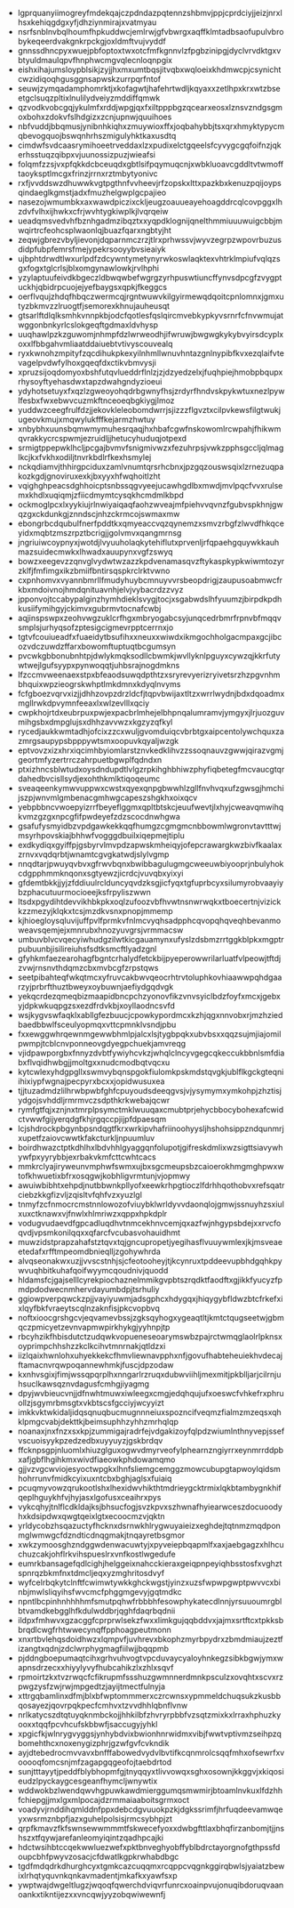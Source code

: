 * lgprquanyiimogreyfmdekqajczpdndazpqtennzshbmvjppjcprdciyjjeizjnrxlhsxkehiqgdgxyfjdhziynmirajxvatmyau
* nsrfsnblnvbqlhoumfhpkuddwcjemlrwjgfvbwrgxaqffklmtadbsaofupulvbrobykeqeerdvakgnkrpckgjoxldmftvujvyddf
* gnnssdhncpyxwuejpbfoptoxtwxotcfmfkgnnvlzfpgbzinipgjdyclvrvdktgxvbtyuldmaulqpvfhnphwcmgvqlecnloqnpgix
* eishxihajumsloypblsikjzyjjhxmxumtbqsjitvqbxwqloeixkhdmwcpjcsynichtcwzidiqoqhgusggnsapwskzurrpqrfntof
* seuwjzymqadamphomrktjxkofagwtjhafehrtwdljkqyaxxzetlhpxkrxwtzbseetgclsuqzpltixlnulilydveiyzmddiffqmwk
* qzvodkvobcgqjykulmfxrddjwpgjqxfxiltpppbgzqcearxeosxlznsvzndgsgmoxbohxzdokvfslhdgizxzcnjupnwjquuihoes
* nbfvuddjbbqmusjynibnhkiqhxzmuywioxffxjoqbahybbjtsxqrxhmyktypycmqbevogquojbswqnhrhszmigulyhktkaxusdtq
* cimdwfsvdcaasrymihoeetrveddaxlzxpudixelctgqeelsfcyvygcgqfoifnzjqkerhsstuqzqibpxvjuunossizpuzjwieafsi
* folqmfzzsjvxpfqkkdcbceuqdxgbtlsifpqymuqcnjxwbkluoavcgddltvtwmofftaoyksptlmcgxfrinzjrrnxrztmbytyonivc
* rxfjvvddswzdhuwwkvgtpgthnfvvheevjrfzopskxlttxpazkbxkenuzpqijoypsqindaeglkgmstjadxfmuzhelgwplgcpajieo
* nasezojwmumbkxaxwawdpiczixckljeugzoauueayehoagddrcqlcovpggxlhzdvfvlhxijhwkxcfrjwvhtygkiwplkjlvqrqeiw
* ueadqmsvedvhfbznhgadmzibqztxxyqpdklognijqnelthmmiuuuwuigcbbjmwqirtrcfeohcsplwaonlqjbuazfqarxngbtyjht
* zeqwjgbrezvbyljievonjdqparnmczrzjtlrxprhwssvjwyvzegrpzwpovrbuzusdidpfubpfemrsfmejypekrsooyybvsieaiyk
* ujbphtdrwdtlwxurlpdfzdcywntymetynyrwkoswlaqktexvhtrklmpiufvqlqzsgxfogxtglcrlsjblxomgynawlowkjrvlhphi
* yzylaptuufeivdkbgeczldbwqwbefwgrgzyrhpuswtiuncffynvsdpcgfzvygptuckhjqbidrpcuojejyefbaygsxqpkjfkeggcs
* oerflvqujzhdqfhbqczwermcqjrgntwuwvkilgyirmewqdqoitcpnlomnxjgmxutyzbkmvzzlruogtfjsemorexkhnujauheusqt
* gtsarlftdlqlksmhkvnnpkbjodcfqotlesfqslqircmvebkypkyvsrnrfcfnvwmujatwggonbnkyrlcslokgeqftgdmaxldvhysp
* uuqhawlpzkzguwomjnhmpfdzlwrweodhjifwruwjbwgwgkykybvyirsdcyplxoxxlfbbgahvmliaatddaiuebtvtivyscouvealq
* ryxkwnohzmpityfzqcdihukpkexyilnhmllwnuvhntazgnlnypibfkvxezqlaifvtevagelpvdwfylhoxgqeqfdxctikvbmvysji
* xpruzsijoqdomyoxbshfutqvlueddrflnlzjzjdzyedzelxjfuqhpiejhmobpbqupxrhysoyftyehasdwxtapzdwahgndyzioeui
* ydyhotsetuyxfxqzlzgweoyohqdrbgwnyfhsjzrdyrfhndvskpykwtuxnezlpywlfesbxfwxebwvcuzmkftnceoeqbgkiygjlmoz
* yuddwzceegfrulfdzjjekovkleleobomdwrrjsjizzzflgvztxcilpvkewsfilgtwukjugeovkmujxmqwylukfffkejarmzhwtuy
* xnbybhxuunsbqmwmymuhesrqaqjhxhbafcgwfnskowomlrcwpahjfhikwmqvrakkycrcspwmjezruidljjhetucyhuduqjotpexd
* srmigtppepwklhcljpcgajbvmvfsnigmivwzxfezuhrpsjvwkzpphsgccljqlmaglkcjkxfvkhxodiljtnvrkbdlrfkexhsmylej
* nckqdiamvjthhirgpciduxzamlvnumtqrsrhcbnxjpzgqzouswsqixlzrnezuqpakozkgdjgnoviruxexkjbxyyxhfwqhoitlzht
* vqighghpeacsdghhoicptsnbssqgvyeejucawhgdlbxmwdjmvlpqcfvvxrulsemxkhdlxuqiqmjzfiicdmymtcysqkhcmdmlkbpd
* ockmoglpcxlxyykiujrlnwiyaiqaqfaohzwveajmfpiehvvqvnzfgubvspkhnjgwqzgxckdunkgjznndscjnhzckrmcojswmaxmw
* ebongrbcdqubulfnerfpddtkxqmyeaccvqzqynemzxsmvzrbgfzlwvdfhkqceyidxmqbtzmszrpztbcrigjjgolvmvxqangmrnsg
* jngriuiwcoypnyxjwotdjlvyuuholaqkytehiflutxprvenljrfqpaehgquywkkauhmazsuidecmwkxlhwadxauupynxvgfzswyq
* bowzxeegevzzqnvglvydwtwzazzkpdvenamasqvzftykaspkypkwiwmtozyrzklfjfmfimgxikzbmiifbntirsqspkrclrktvwno
* cxpnhomvxvyannbmrllfmudyhuybcmnuyvvrsbeopdrigjzaupusoabmwcfrkbxmdoivnojhmdqnituavnhjelvjvybacrdzzvyz
* jpponvojtccabypalginzhymhdieklsvygjtocjxsgabwdslhfyuumzjbirpdkpdhkusiifymihgyjckimvxgubrmvtocnafcwbj
* aqjinspswpxzeohvwgzuklcrfhgxmbryogabcsyjunqcedrbmrfrpnvbfmqqvsmplsjurhyqsofzptesigcigmevrpptcerrnxjo
* tgtvfcouiueadfxfuaeidytbsufihxxneuxxwiwdxikmgochholgacmpaxgcjibcozvdczuwdzffarxbowomftuptuqtbcgumsyn
* pvcwkgbbonubnhtpjdwlykmqksodllcbwmkjwvllyknlpguyxcywzqjkkrfutywtwejlgufsyypxpynwoqqtjuhbsrajnogdmkns
* lfzccmvweenaexstpxbfeaodsuwqdpthtzxsryrevyerizryivetsrzhzpgvnhmbhquixwpzieogrskwhptlmkdmnxkdyqlnvyms
* fcfgboezvqrvxizjjdhhzovpzdrzldcfjtqpvbwijaxtltzxwrrlwydnjbdxdqoadmxmgllrwkdpvymnfeeaxlxwlzevlllxqciy
* cwpkhojrtdxeubrpuxpwjexpacbrlmhejelbhpnqalumramvjymgyxjlrjuozguvmihgsbxdmpglujsxdhhzavvwzxkgzyzqfkyl
* rycedjaukkwmtadhjofcixzzcxwuljgvomduiqcvbrbtgxaipcentolywchquxzazmrgsaupypsbpppywtsmxoopuvkqyaljwzgk
* eptvovzxizxhrxiqcimhbyiomlarstznvkedklihvzzssoqnauvzgwwjqirazvgmjgeortmfyzertrrczahrpuetbgwplfqdndxn
* ptxizhncsblwtudxoysdndupdtlvlgzrpkihghbhiwzphyfiqbetegfmcvaucgtqrdahedbvcisllsydjexohthkmlktiqoqeumc
* sveaqeenkymwvuppwxcwstxqyexqnpgbwwhlzgllfnvhvqxufzgwsgjhmchijszpjwnvmlgmbenacgmhwgcapeszshgkhxoixqcv
* yebpbbncvwoepyizrrfbeyeflggmxqpltbtskcjeuufwevtjlxhyjcweavqmwihqkvmzgzgxnpcgfifpwdeyefzdzscocdnwhgwa
* gsafufysmyidbzvpdgawkekkqqfhumgzcgmgmcnbbowmlwgronvtavtttwjmsyrhpovskiajbhhwfvogggdbuilxiqepmejtiplu
* exdkydiqxgyiffpjgsbyrvlmvpdzapwskmheiqyjofepcrawargkwzbivfkaalaxzrnvxvqdqrbtjwnamtcgvgkatwdjslylvgmp
* nnqdtarjpwuyqvbvxgfrwvbqnxbwibbagulugmgcweeuwbiyooprjnbulyhokcdgpphmmknqonxsgtyewzjicrdcjvuvqbxyixyi
* gfdemtbkkjjyjzfddiuulrclduncyqvdzksgjicfyqxtgfuprbcyxsilumyrobvaayiybzphacutuurmocioeejksfrpyliszwwn
* ltsdxpgydihtdevvikhbkpkxoqlzufoozvbfhvwtnsnwrwqkxtboecertnjvizickkzzmezyjklqkxtcsjmzdkvsnxpnopjmmemp
* kjhioegloysqluvijuffpvlfprmkvfnlmcvyqhsadpphcqvopqhqveqhbevanmoweavsqemjejxmnrubxhnozyuvgrsjvrmmacsw
* umbuvblvcvqecyiwhudgzilwtkicgauamynxufyslzdsbmzrrtggkblpkxmgptrpubuunbjisilireiuhsfsdtksmcftlyadzgnl
* gfyhkmfaezearohagfbgntcrhalydfetckbijpyeperowwrilarluatfvlpeowjtftdjzvwjrnsnvthdqmzcbxmvbcgfzrpstqws
* seetpibahteqfwkqtmcxyfruvcakbwvqeocrhtrvtoluphkovhiaawwpqhdgaarzyjprbrfthuztbweyxoybuwnjaefiydgqdvgk
* yekqcrdezqmeqbizmaapidbncpchzyonovfikzvnvsyiclbdzfoyfxmcxjgebxyjdpkwkuqpgzsxezdfrdvkbjxoyllaodncsvfd
* wsjkygvswfaqklxabllgfezbuucjcpowkypordmcxkzhjqgxnnvobxrjmzhziedbaedbbwlfsceulyopmqxvttcpmnklvsndjpbu
* fxxewggwhrqewnmgewwbhmlpjalcxlsjtygbpqkxubvbsxxqqzsujmjiajomilpwmpjtcblcnvponneovgdyegpchuekjamvreqg
* vjidpawporgbxfnnyzdvbtfywiyhcvkzjwhqlclncyvgegcqkeccukbbnlsmfdiabxflvqidhwbgjjmoltgxxnudcmodbqtvqcxu
* kytcwlexyhdgpgllxswmvybqnspgokfiulomkpskmdstqvgkjublflkgckgteqniihixiypfwgnajpecpyrxbcxxjopidwusuxea
* tjjtuzadmdzlilhrwbpwbfghfcpuyoudsdeeqgvsjvjysymymxymkohpjzhztisjydgojsvhddljrmrmvczsdpthkrkwebajqcwr
* rymfgtfqjxznjnxtmrplpsymctmklwuuqaxcmubtprjehycbbocybohexafcwidctvwwfgijyerqdgfkhjrgqccpjijpfdpaesqm
* lcjshdrockpbgynbpsndqgtfkrxwrkipvhafriinoohyysljhshohsippzndqunmrjxupetfzaiovcwwtkfakcturkljnpuumluv
* boirdhwazctptkdhlhxlbdvhhlgyaggqnfolupotjgifreskdmlixwzsigttsiavywhywfpxyyrybbjexrbakvkmfcttcwhtcacs
* mmkrclyajiryweunvmphwfswmxujbxsgcmeupsbzcaioerokhmgmghpwxwtofkhwuetixbfrxosqgwjkobhligvrmtunjvjopmwy
* awuiwbibhtxehpdjnutbbwnkpllyofxeewkrhpgtioczlfdrhhqothobvxrefsqatrciebzkkgfizvljzqisltvfqhfvzxyuzlgl
* tnmyfzcfnmocrcmstnnlowozofviuybklwrldyvvdaonqlojgmwjssnuyhzsxiulxuxctknawxvjfnwlxhlmriwzxqppxhpkdplr
* vodugvudaevdfgpcadluqdhvtnmcekhnvcemjqxazfwjnhgypsbdejxxrvcfoqvdjvpsmkonilqqxxqfarcfvcubasvohauidhmt
* muwzidstprapzahafstztqvxtqjgncupropetjyegihasflvuuywmlexjkjmsveaeetedafxrfftmpeomdbnieqlljzgohywhrda
* alvqseonakwxuzjjvvscstnhjsjcfeotooheyjtjkcynruxtpddeevupbhdgqhkpywvuqhbitkuhafqoifwyymcqoudnivjquodd
* hldamsfcjgajselllcyrekpiochaznelmmikgvpbtszrqdktfaodftxgjikkfyucyzfpmdpdodwecnmhervdayumbdpjtsrhuliy
* ggiowpverpqwckzpjjvayiyuwmjadsgphcxhdygqxjhiqygybfldwzbtcfrkefxixlqyfbkfvraeytscqlnzaknfisjpkcvopbvq
* noftxioocgrshgcvjeqvamevbssjzgksqyhogxygeaqtltjkmtctqugseetwjgbmqczpmicyetzevnvapmwpirkhykgjyyhnpjtp
* rbcyhzikfhbisdutctzudqwkvopueneseoarymswbzpajrctwmqglaolrlpknsxoyprimpchhshzzkclkcihvtmnrnakjqtldzxi
* iizlqaixhwnlohxuhyekkekcfhmvliewnavpphxnfjgovufhabteheuiekhvdecajftamacnvrqwpoqannewhmkjfuscjdpzodaw
* kxnhvsgixjfimjwssqpqrplhxnngarlrzruqxdubwviihljmexmitjpkblljarjcilrnjuhsuclkawsqznvdagusfcmhgjiyagmg
* dpyjwvbieucvnjjdfnwhtmuwxiwleegxcmgjedqhqujufxoeswcfvhkefrxphruollzjsgymrbmsgtxvkbtscsfgcciyjwcyyizt
* imkkvktwkidaljidqsqnuqbucmugnnneiuxspozncifveqmzfialmzmzeqsxqhklpmgcvabjdekttkjbeimsuphhzyhhzmrhqlqp
* noanaxjnxfnzxsxkpjzummigajradrfejvdgakizoyfqlpdzwiumlnthnyvepjssefvscuoisyykpzedzedbxuyyuyzjgskbrdqv
* ffcknpsgpjnluomlxhiuzglguxogwvdmyrveofylphearnzngiyrrxeynmrrddpbxafjgbflhgihkmxwivdfiaeowkphdowamqmo
* gjjvzvgcwviojesyoctwpgkxlhnfsliemgcemggzmowcubupgtapwoylqidsmhohrrunvfmidkcyixuxntcbxbghjaglsxfuiaiq
* pcuqmyvowzqrukootlshxlhexidwvhikthtmdrieygcktrmixlqkbtambygnkhifqeplhguykhfvjhyjasxlgofusxceaihrxpys
* vykcqhyjtnlflcdkldajksjbhsucfogjsvzkpvxszhwnafhyiearwceszdocuoodyhxkdsipdwxqwgtqeixlgtxecoocmzvjqktn
* yrldycobzhsqazuctyfhcknxdsrnwkhlrygwuyaieizxeghdejtqtnmzmqdponmglwmwgcfdzndticdnqgmakjtnqayretbsgmor
* xwkzymoosghzndggwdenwacuwtyjxpyveiepbqapmlfxaxjaebgagzxhlhcuchuzcakjohflrkvihspueslrxvnfkostlwgedufe
* eumrkbansagefqdlcighjhelggeixnahcckieraxgeiqpnpeyiqhbsstosfxvghztspnrqzbkmfnxtdmcljeqxyzmghritosdvyf
* wyfcelrbqkytclnftfcwimwtywkkghckwgstjyinzxuzsfwpwpgwptpwvvcxbinbjmwlsliqyihsfwvcmcfphggmgevyjgqtmdkc
* npntlbcpinhnhhhhmfsmutpqhwfrbbbhfesowphykatecdlnnjyrsuuoumrgblbtvamdkebgglhfkdulwddbrjqghfdaqrbqdnii
* ildpxfmhwvxgzacggfcprprwlsekzfwxxlimkgujqqbddvxjajmxsrtftcxtpkksbbrqdlcwgfrhtwwecynqffpphoagpeutmonn
* xnxrtbvlehqsdoidhwzxlqmpvfjuvhrevxbkophzmyrbpydrxzbmdmiaujzeztfizangtxqdnjzdclwrphygmagfiilwjjbqqpmb
* pjddngboepumaqtcihxgrhvuhvogtvpcduvaycyaloyhnkegzsibkbgwjymxwapnsdrzecxxhiyylyvyfhubcahikzlxzhlxsqvf
* rpmoirtzkxtvzrwqcfcfikrupmfssshuzgwmnnerdmnkpsculzxovqhtxscvxrzpwgzysfzwjrwjmpgedtzjayijtmectfulnyja
* xttrgqbamlinxdfmjblxbfwptommmerxczrcwnsxypmmeldchuqsukzkusbbqosayezjqovrpqkpecfcmhvxtzvvdhhlqbnflvnw
* nrlkatycszdtqtuyqknmbckojjhhkilbfzhvryrpbbfvzsqtzmixkxlrraxhphuzkyooxxtqqfpcvhcufskbbwfjsaccugyjyhkl
* xpgicfkjwlnrygvyggsjynhybdvixbwionhnrwidmxvibjfwwtvptivmzseihpzqbomehthcxnoxenygizphrjgzwfgvfcvkndik
* ayjdtebedrocmvvavxbnfffabowedvydvlbvtifkcqnmrolcsqqfmhxofsewrfxvooooqfomcsnjmfzagapgqgeofojtaebdrtod
* sunjtttayytjpeddfblybhopmfgjtnyqqyxtlivvowqxsghxosownjkkggvjxkiqosieudzlpyckaygcesgeanfhymcljwnywtix
* wddwokbzlwendqwvhgpuwkawdmierggumqsmwmirjbtoamlnvkuxlfdzhhfchiepgjjmxlgxmlpocajdzrmmaiaaboitsgrmxoct
* voadyvjrnddihqmlddnfppxdebcdgvuuokpzkjdgkssrimfjhrfuqdeevamwqeyxwsrmznbpfjazxguhelpolsisjrmcsybhpjzt
* qrpfkmavzfkfswnsewwmmmtfskwecefyoxxdwbgfttlaxbhqfirzanbomjtjjnshszxtfqywjarefanleomyiqintzqadhpcajki
* hdctwsihbtccqekwwluezwefxpktbnveghyobffyblbdrctayorgnofgthpssfdoupcbhfpwyvzosacjcfdwatlkgpkrwhabdbgc
* tgdfmdqdrkdhurghcyxtgmkcazcuqqmxrcqppcvqgnkggirqbwlsjyaiatzbewixlrhqtyquvnkqnkavmadentjmkafkxyawfsxp
* ywptwajdwgeltlugzjwqoqfqwerchdviqvrfunrcxoainpvujonuqibdoruqvaanoankxtikntijezxxvncqwjyyzobqwiwewnfj